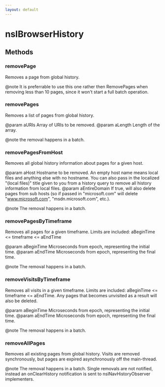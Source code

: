 ```yaml
---
layout: default
---
```


# nsIBrowserHistory #

## Methods ##

### removePage ###

Removes a page from global history.

@note It is preferrable to use this one rather then RemovePages when
      removing less than 10 pages, since it won't start a full batch
      operation.


### removePages ###

Removes a list of pages from global history.

@param aURIs
       Array of URIs to be removed.
@param aLength
       Length of the array.

@note the removal happens in a batch.


### removePagesFromHost ###

Removes all global history information about pages for a given host.

@param aHost
       Hostname to be removed.
       An empty host name means local files and anything else with no
       hostname.  You can also pass in the localized "(local files)"
       title given to you from a history query to remove all
       history information from local files.
@param aEntireDomain
       If true, will also delete pages from sub hosts (so if
       passed in "microsoft.com" will delete "www.microsoft.com",
       "msdn.microsoft.com", etc.).

@note The removal happens in a batch.


### removePagesByTimeframe ###

Removes all pages for a given timeframe.
Limits are included: aBeginTime <= timeframe <= aEndTime

@param aBeginTime
       Microseconds from epoch, representing the initial time.
@param aEndTime
       Microseconds from epoch, representing the final time.

@note The removal happens in a batch.


### removeVisitsByTimeframe ###

Removes all visits in a given timeframe.
Limits are included: aBeginTime <= timeframe <= aEndTime.
Any pages that becomes unvisited as a result will also be deleted.

@param aBeginTime
       Microseconds from epoch, representing the initial time.
@param aEndTime
       Microseconds from epoch, representing the final time.

@note The removal happens in a batch.


### removeAllPages ###

Removes all existing pages from global history.
Visits are removed synchronously, but pages are expired asynchronously
off the main-thread.

@note The removal happens in a batch. Single removals are not notified,
      instead an onClearHistory notification is sent to
      nsINavHistoryObserver implementers.


